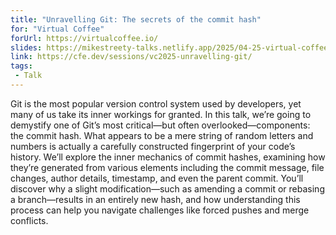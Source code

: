 ```yaml
---
title: "Unravelling Git: The secrets of the commit hash"
for: "Virtual Coffee"
forUrl: https://virtualcoffee.io/
slides: https://mikestreety-talks.netlify.app/2025/04-25-virtual-coffee-unravelling-git/dist
link: https://cfe.dev/sessions/vc2025-unravelling-git/
tags:
 - Talk
---
```


Git is the most popular version control system used by developers, yet many of us take its inner workings for granted. In this talk, we’re going to demystify one of Git’s most critical—but often overlooked—components: the commit hash. What appears to be a mere string of random letters and numbers is actually a carefully constructed fingerprint of your code’s history. We’ll explore the inner mechanics of commit hashes, examining how they’re generated from various elements including the commit message, file changes, author details, timestamp, and even the parent commit. You’ll discover why a slight modification—such as amending a commit or rebasing a branch—results in an entirely new hash, and how understanding this process can help you navigate challenges like forced pushes and merge conflicts.
